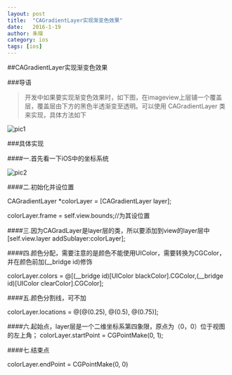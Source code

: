 ```yaml
---
layout: post
title:  "CAGradientLayer实现渐变色效果"
date:   2016-1-19
author: 朱琛
category: ios
tags: [ios]
---
```


##CAGradientLayer实现渐变色效果

###导语

<blockquote>开发中如果要实现渐变色效果时，如下图，在imageview上层铺一个覆盖层，覆盖层由下方的黑色半透渐变至透明。可以使用 CAGradientLayer 类来实现，具体方法如下</blockquote>

![pic1](http://ww1.sinaimg.cn/large/876dbe4fjw1f04sthej05j20az09xabc.jpg)



###具体实现

####一.首先看一下iOS中的坐标系统

![pic2](http://ww4.sinaimg.cn/large/876dbe4fjw1f04t3r1bxqj208i06rt8r.jpg)

####二.初始化并设位置

CAGradientLayer *colorLayer = [CAGradientLayer layer];

colorLayer.frame  = self.view.bounds;//为其设位置

####三.因为CAGradLayer是layer层的类，所以要添加到view的layer层中
 [self.view.layer addSublayer:colorLayer];
 
####四.颜色分配，需要注意的是颜色不能使用UIColor，需要转换为CGColor，并在颜色前加(__bridge id)修饰

colorLayer.colors =  @[(__bridge id)[UIColor blackColor].CGColor,(__bridge id)[UIColor clearColor].CGColor];
    
####五.颜色分割线，可不加
 
 colorLayer.locations  = @[@(0.25), @(0.5), @(0.75)];

####六.起始点，layer层是一个二维坐标系第四象限，原点为（0，0）位于视图的左上角；
colorLayer.startPoint = CGPointMake(0, 1);

####七.结束点

colorLayer.endPoint   = CGPointMake(0, 0)
    